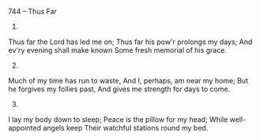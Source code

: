 744 – Thus Far


1.
Thus far the Lord has led me on;
Thus far his pow'r prolongs my days;
And ev'ry evening shall make known
Some fresh memorial of his grace.

2.
Much of my time has run to waste,
And I, perhaps, am near my home;
But he forgives my follies past,
And gives me strength for days to come.

3.
I lay my body down to sleep;
Peace is the pillow for my head;
While well-appointed angels keep
Their watchful stations round my bed.
